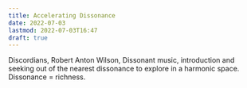 ```yaml
---
title: Accelerating Dissonance
date: 2022-07-03
lastmod: 2022-07-03T16:47
draft: true
---
```


Discordians, Robert Anton Wilson, Dissonant music, introduction and seeking out of the nearest dissonance to explore in a harmonic space.  Dissonance = richness.

